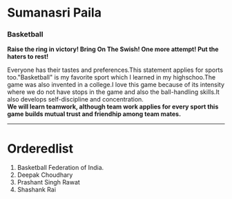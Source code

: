 # Sumanasri Paila
### Basketball
**Raise the ring in victory! Bring On The Swish! One more attempt! Put the haters to rest!**

Everyone has their tastes and preferences.This statement applies for sports too."Basketball" is my favorite sport which I learned in my highschoo.The game was also invented in a college.I love this game because of its intensity where we do not have stops in the game and also the ball-handling skills.It also develops self-discipline and concentration.<br>**We will learn teamwork, although team work applies for every sport this game builds mutual trust and friendhip among team mates.**

-------
# Orderedlist
1. Basketball Federation of India.
2. Deepak Choudhary
3. Prashant Singh Rawat
4. Shashank Rai



